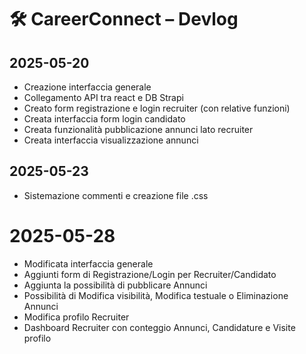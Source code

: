 # 🛠️ CareerConnect – Devlog

## 2025-05-20
- Creazione interfaccia generale
- Collegamento API tra react e DB Strapi
- Creato form registrazione e login recruiter (con relative funzioni)
- Creata interfaccia form login candidato
- Creata funzionalità pubblicazione annunci lato recruiter
- Creata interfaccia visualizzazione annunci

## 2025-05-23
- Sistemazione commenti e creazione file .css

# 2025-05-28
- Modificata interfaccia generale
- Aggiunti form di Registrazione/Login per Recruiter/Candidato
- Aggiunta la possibilità di pubblicare Annunci
- Possibilità di Modifica visibilità, Modifica testuale o Eliminazione Annunci
- Modifica profilo Recruiter
- Dashboard Recruiter con conteggio Annunci, Candidature e Visite profilo
